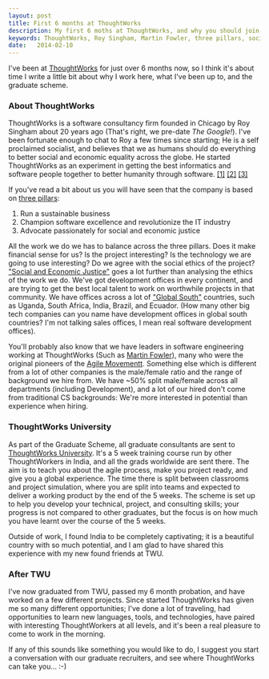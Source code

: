 ```yaml
---
layout: post
title: First 6 months at ThoughtWorks
description: My first 6 moths at ThoughtWorks, and why you should join us!
keywords: ThoughtWorks, Roy Singham, Martin Fowler, three pillars, social justice, economic justice, agile, ThoughtWorks University, TWU
date:   2014-02-10
---
```


I've been at [ThoughtWorks](http://www.thoughtworks.com/ "ThoughtWorks") for just over 6 months now, so I think it's about time I write a little bit about why I work here, what I've been up to, and the graduate scheme.

### About ThoughtWorks

ThoughtWorks is a software consultancy firm founded in Chicago by Roy Singham about 20 years ago (That's right, we pre-date *The Google!*). I've been fortunate enough to chat to Roy a few times since starting; He is a self proclaimed socialist, and believes that we as humans should do everything to better social and economic equality across the globe. He started ThoughtWorks as an experiment in getting the best informatics and software people together to better humanity through software. [[1]][fowler-social-experiment] [[2]][software-for-all] [[3]][socialist-state-thoughtworks]

 If you've read a bit about us you will have seen that the company is based on [three pillars](http://www.thoughtworks.com/about-us#our-mission "Our Mission"):

 1.    Run a sustainable business
 2.    Champion software excellence and revolutionize the IT industry
 3.    Advocate passionately for social and economic justice

All the work we do we has to balance across the three pillars. Does it make financial sense for us? Is the project interesting? Is the technology we are going to use interesting? Do we agree with the social ethics of the project? ["Social and Economic Justice"](http://www.thoughtworks.com/social-justice "Social Justice") goes a lot further than analysing the ethics of the work we do. We've got development offices in every continent, and are trying to get the best local talent to work on worthwhile projects in that community. We have offices across a lot of ["Global South"](http://en.wikipedia.org/wiki/North%E2%80%93South_divide "North South Divide") countries, such as Uganda, South Africa, India, Brazil, and Ecuador. (How many other big tech companies can you name have development offices in global south countries? I'm not talking sales offices, I mean real software development offices).

You'll probably also know that we have leaders in software engineering working at ThoughtWorks (Such as [Martin Fowler](http://martinfowler.com/ "Martin Fowler")), many who were the original pioneers of the [Agile Movementt](http://agilemanifesto.org/ "The Agile Manifesto"). Something else which is different from a lot of other companies is the male/female ratio and the range of background we hire from. We have ~50% split male/female across all departments (including Development), and a lot of our hired don't come from traditional CS backgrounds: We're more interested in potential than experience when hiring.

### ThoughtWorks University

As part of the Graduate Scheme, all graduate consultants are sent to [ThoughtWorks University](www.thoughtworks.com/join#graduate-opportunities "Graduate Opportunities"). It's a 5 week training course run by other ThoughtWorkers in India, and all the grads worldwide are sent there. The aim is to teach you about the agile process, make you project ready, and give you a global experience. The time there is split between classrooms and project simulation, where you are split into teams and expected to deliver a working product by the end of the 5 weeks. The scheme is set up to help you develop your technical, project, and consulting skills; your progress is not compared to other graduates, but the focus is on how much you have learnt over the course of the 5 weeks.

Outside of work, I found India to be completely captivating; it is a beautiful country with so much potential, and I am glad to have shared this experience with my new found friends at TWU.

### After TWU

I've now graduated from TWU, passed my 6 month probation, and have worked on a few different projects. Since started ThoughtWorks has given me so many different opportunities; I've done a lot of traveling, had opportunities to learn new languages, tools, and technologies, have paired with interesting ThoughtWorkers at all levels, and it's been a real pleasure to come to work in the morning.

If any of this sounds like something you would like to do, I suggest you start a conversation with our graduate recruiters, and see where ThoughtWorks can take you... :-)

  [fowler-social-experiment]: http://martinfowler.com/bliki/RoysSocialExperiment.html  "Roy's Social Experiment"
  [software-for-all]: http://www.thehindu.com/sci-tech/technology/software-for-all/article5039221.ece  "Software for All"
  [socialist-state-thoughtworks]: http://money.cnn.com/2008/03/14/technology/kirkpatrick_thoughtworks.fortune/h  "The Socialist State of ThoughtWorks"
